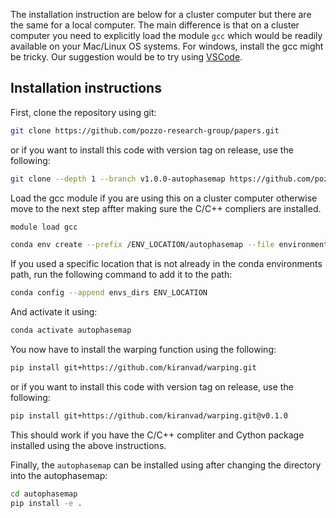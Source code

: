 The installation instruction are below for a cluster computer but there are the same for a local computer.
The main difference is that on a cluster computer you need to explicitly load the module `gcc` which would be readily available on your Mac/Linux OS systems.
For windows, install the gcc might be tricky. Our suggestion would be to try using [VSCode](https://code.visualstudio.com/docs/cpp/config-mingw).

## Installation instructions

First, clone the repository using git:
```bash
git clone https://github.com/pozzo-research-group/papers.git
```

or if you want to install this code with version tag on release, use the following:
```bash 
git clone --depth 1 --branch v1.0.0-autophasemap https://github.com/pozzo-research-group/papers.git
```

Load the gcc module if you are using this on a cluster computer otherwise move to the next step affter making sure the C/C++ compliers are installed.
```bash
module load gcc
```

```bash
conda env create --prefix /ENV_LOCATION/autophasemap --file environment.yml
```

If you used a specific location that is not already in the conda environments path, run the following command to add it to the path:
```bash
conda config --append envs_dirs ENV_LOCATION
```

And activate it using:

```bash
conda activate autophasemap
```

You now have to install the warping function using the following:
```bash
pip install git+https://github.com/kiranvad/warping.git 
``` 

or if you want to install this code with version tag on release, use the following:
```bash 
pip install git+https://github.com/kiranvad/warping.git@v0.1.0
```

This should work if you have the C/C++ compliter and Cython package installed using the above instructions.

Finally, the `autophasemap` can be installed using after changing the directory into the autophasemap:

```bash
cd autophasemap
pip install -e .
```
